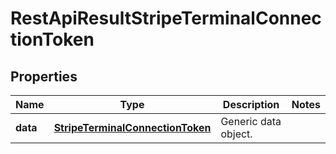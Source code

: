 
# RestApiResultStripeTerminalConnectionToken

## Properties
Name | Type | Description | Notes
------------ | ------------- | ------------- | -------------
**data** | [**StripeTerminalConnectionToken**](StripeTerminalConnectionToken.md) | Generic data object. | 



